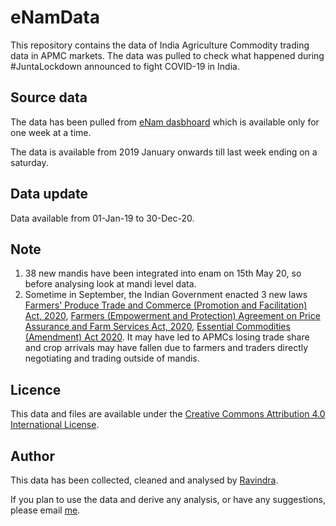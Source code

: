 # eNamData
This repository contains the data of India Agriculture Commodity trading data in APMC markets. The data was pulled to check what happened during #JuntaLockdown announced to fight COVID-19 in India.

## Source data
The data has been pulled from [eNam dasbhoard](https://enam.gov.in/web/dashboard/trade-data) which is available only for one week at a time.

The data is available from 2019 January onwards till last week ending on a saturday. 

## Data update
Data available from 01-Jan-19 to 30-Dec-20.

## Note
1) 38 new mandis have been integrated into enam on 15th May 20, so before analysing look at mandi level data.   
2) Sometime in September, the Indian Government enacted 3 new laws [Farmers' Produce Trade and Commerce (Promotion and Facilitation) Act, 2020](http://egazette.nic.in/WriteReadData/2020/222039.pdf), [Farmers (Empowerment and Protection) Agreement on Price Assurance and Farm Services Act, 2020](https://www.indiacode.nic.in/bitstream/123456789/15511/1/A2020_20.pdf), [Essential Commodities (Amendment) Act 2020](http://egazette.nic.in/WriteReadData/2020/222038.pdf). It may have led to APMCs losing trade share and crop arrivals may have fallen due to farmers and traders directly negotiating and trading outside of mandis. 

## Licence
This data and files are  available under the [Creative Commons Attribution 4.0 International License](https://creativecommons.org/licenses/by/4.0/).

## Author
This data has been collected, cleaned and analysed by [Ravindra](https://ravi.rajiniravi.com).

If you plan to use the data and derive any analysis, or have any suggestions, please email [me](mailto:ravindra.ramavath@gmail.com).

